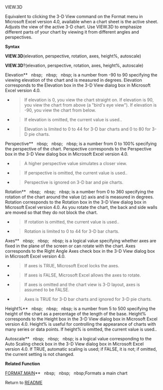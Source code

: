 VIEW.3D

Equivalent to clicking the 3-D View command on the Format menu in
Microsoft Excel version 4.0, available when a chart sheet is the active
sheet. Adjusts the view of the active 3-D chart. Use VIEW.3D to
emphasize different parts of your chart by viewing it from different
angles and perspectives.

**Syntax**

**VIEW.3D**(elevation, perspective, rotation, axes, height%, autoscale)

**VIEW.3D**?(elevation, perspective, rotation, axes, height%, autoscale)

Elevation**&nbsp;&nbsp;&nbsp;nbsp;&nbsp;&nbsp;&nbsp;nbsp;&nbsp;&nbsp;&nbsp;nbsp;&nbsp;is a number from -90 to 90 specifying
the viewing elevation of the chart and is measured in degrees. Elevation
corresponds to the Elevation box in the 3-D View dialog box in Microsoft
Excel version 4.0.

  - > If elevation is 0, you view the chart straight on. If elevation is
    > 90, you view the chart from above (a "bird's eye view"). If
    > elevation is -90, you view the chart from below.

  - > If elevation is omitted, the current value is used..

  - > Elevation is limited to 0 to 44 for 3-D bar charts and 0 to 80 for
    > 3-D pie charts.


Perspective**&nbsp;&nbsp;&nbsp;nbsp;&nbsp;&nbsp;&nbsp;nbsp;&nbsp;&nbsp;&nbsp;nbsp;&nbsp;is a number from 0 to 100% specifying
the perspective of the chart. Perspective corresponds to the Perspective
box in the 3-D View dialog box in Microsoft Excel version 4.0.

  - > A higher perspective value simulates a closer view.

  - > If perspective is omitted, the current value is used..

  - > Perspective is ignored on 3-D bar and pie charts.


Rotation**&nbsp;&nbsp;&nbsp;nbsp;&nbsp;&nbsp;&nbsp;nbsp;&nbsp;&nbsp;&nbsp;nbsp;&nbsp;is a number from 0 to 360 specifying the
rotation of the chart around the value (z) axis and is measured in
degrees. Rotation corresponds to the Rotation box in the 3-D View dialog
box in Microsoft Excel version 4.0. As you rotate the chart, the back
and side walls are moved so that they do not block the chart.

  - > If rotation is omitted, the current value is used..

  - > Rotation is limited to 0 to 44 for 3-D bar charts.


Axes**&nbsp;&nbsp;&nbsp;nbsp;&nbsp;&nbsp;&nbsp;nbsp;&nbsp;&nbsp;&nbsp;nbsp;&nbsp;is a logical value specifying whether axes
are fixed in the plane of the screen or can rotate with the chart. Axes
corresponds to the Right Angle Axes check box in the 3-D View dialog box
in Microsoft Excel version 4.0.

  - > If axes is TRUE, Microsoft Excel locks the axes.

  - > If axes is FALSE, Microsoft Excel allows the axes to rotate.

  - > If axes is omitted and the chart view is 3-D layout, axes is
    > assumed to be FALSE.

  - > Axes is TRUE for 3-D bar charts and ignored for 3-D pie charts.


Height%**&nbsp;&nbsp;&nbsp;nbsp;&nbsp;&nbsp;&nbsp;nbsp;&nbsp;&nbsp;&nbsp;nbsp;&nbsp;is a number from 5 to 500 specifying the
height of the chart as a percentage of the length of the base. Height%
corresponds to the Height box in the 3-D View dialog box in Microsoft
Excel version 4.0. Height% is useful for controlling the appearance of
charts with many series or data points. If height% is omitted, the
current value is used..

Autoscale**&nbsp;&nbsp;&nbsp;nbsp;&nbsp;&nbsp;&nbsp;nbsp;&nbsp;&nbsp;&nbsp;nbsp;&nbsp;is a logical value corresponding to the
Auto Scaling check box in the 3-D View dialog box in Microsoft Excel
version 4.0. If TRUE, automatic scaling is used; if FALSE, it is not; if
omitted, the current setting is not changed.

**Related Function**

[FORMAT.MAIN](FORMAT.MAIN.md)**&nbsp;&nbsp;&nbsp;nbsp;&nbsp;&nbsp;&nbsp;nbsp;&nbsp;&nbsp;&nbsp;nbsp;Formats a main chart



Return to [README](README.md)

